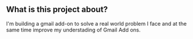 ## What is this project about?
I'm building a gmail add-on to solve a real world problem I face and at the same time 
improve my understading of Gmail Add ons.
